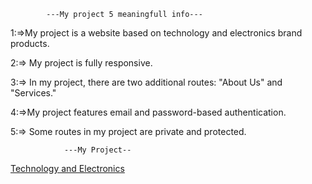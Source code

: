             ---My project 5 meaningfull info---

1:=>My project is a website based on technology and electronics brand products.

2:=> My project is fully responsive.

3:=> In my project, there are two additional routes: "About Us" and "Services."

4:=>My project features email and password-based authentication.

5:=> Some routes in my project are private and protected.

                ---My Project--
  [Technology and Electronics](https://assingment-10-8eb20.web.app)            